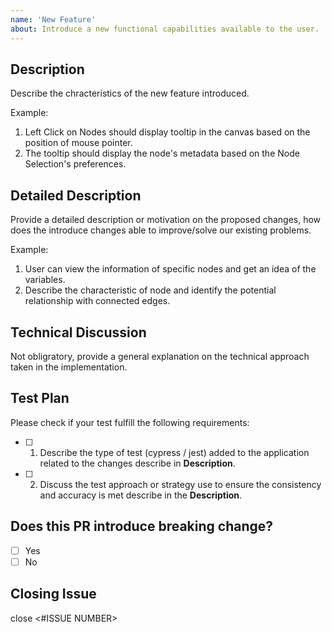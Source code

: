 ```yaml
---
name: 'New Feature'
about: Introduce a new functional capabilities available to the user.
---
```


## Description

Describe the chracteristics of the new feature introduced.

Example:

1. Left Click on Nodes should display tooltip in the canvas based on the position of mouse pointer.
2. The tooltip should display the node's metadata based on the Node Selection's preferences.

## Detailed Description

Provide a detailed description or motivation on the proposed changes, how does the introduce changes able to
improve/solve our existing problems.

Example:

1. User can view the information of specific nodes and get an idea of the variables.
2. Describe the characteristic of node and identify the potential relationship with connected edges.

## Technical Discussion

Not obligratory, provide a general explanation on the technical approach taken in the implementation.

## Test Plan

Please check if your test fulfill the following requirements:

- [ ] 1. Describe the type of test (cypress / jest) added to the application related to the changes describe in **Description**.
- [ ] 2. Discuss the test approach or strategy use to ensure the consistency and accuracy is met describe in the **Description**.

## Does this PR introduce breaking change?

- [ ] Yes
- [ ] No

## Closing Issue

close <#ISSUE NUMBER>
